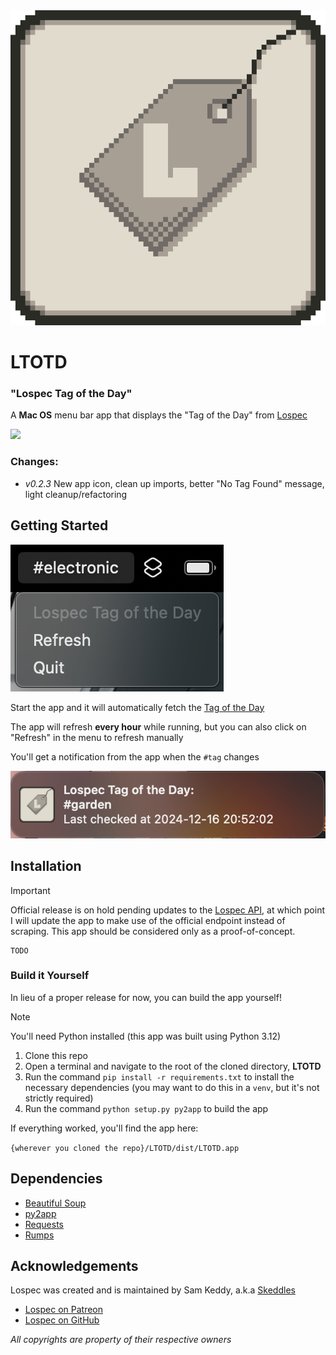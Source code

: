 <img src="src/appicon.png" alt="app icon - a stylized pixel-art image of a lightbulb"/>

# LTOTD
### "Lospec Tag of the Day"

A **Mac OS** menu bar app that displays the "Tag of the Day" from [Lospec](https://lospec.com)

<img src="https://badgen.net/badge/latest/0.2.3"/>

### Changes:
- *v0.2.3* New app icon, clean up imports, better "No Tag Found" message, light cleanup/refactoring

## Getting Started

<img src="screenshots/main.png" alt="a screenshot of the main application menu" />

Start the app and it will automatically fetch the [Tag of the Day](https://lospec.com/dailies/)

The app will refresh **every hour** while running, but you can also click on "Refresh" in the menu to refresh manually

You'll get a notification from the app when the `#tag` changes

<img src="screenshots/notification.png" alt="a screenshot of a typical notification from this app" />

## Installation

> [!IMPORTANT]
> Official release is on hold pending updates to the [Lospec API](https://lospec.com/palettes/api), at which point I will update the app to make use of the official endpoint instead of scraping. This app should be considered only as a proof-of-concept.

    TODO

### Build it Yourself

In lieu of a proper release for now, you can build the app yourself!

> [!NOTE]
> You'll need Python installed (this app was built using Python 3.12)

1. Clone this repo
2. Open a terminal and navigate to the root of the cloned directory, **LTOTD**
3. Run the command `pip install -r requirements.txt` to install the necessary dependencies (you may want to do this in a `venv`, but it's not strictly required)
4. Run the command `python setup.py py2app` to build the app

If everything worked, you'll find the app here:

`{wherever you cloned the repo}/LTOTD/dist/LTOTD.app`

## Dependencies

  - [Beautiful Soup](https://beautiful-soup-4.readthedocs.io/en/latest/)
  - [py2app](https://py2app.readthedocs.io/en/latest/index.html)
  - [Requests](https://requests.readthedocs.io/en/latest/)
  - [Rumps](https://github.com/jaredks/rumps?tab=readme-ov-file)

## Acknowledgements

Lospec was created and is maintained by Sam Keddy, a.k.a [Skeddles](https://github.com/Skeddles)

- [Lospec on Patreon](https://www.patreon.com/lospec)
- [Lospec on GitHub](https://github.com/lospec)

*All copyrights are property of their respective owners*
